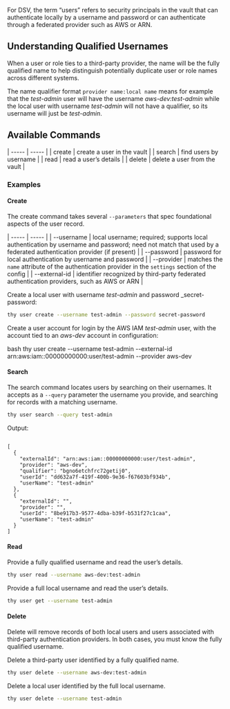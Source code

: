 ﻿[title]: # (Users)
[tags]: # (,)
[priority]: # (7020)

For DSV, the term “users” refers to security principals in the vault that can authenticate locally by a username and password or can authenticate through a federated provider such as AWS or ARN.

## Understanding Qualified Usernames

When a user or role ties to a third-party provider, the name will be the fully qualified name to help distinguish potentially duplicate user or role names across different systems.

The name qualifier format `provider name:local name` means for example that the _test-admin_ user will have the username _aws-dev:test-admin_ while the local user with username _test-admin_ will not have a qualifier, so its username will just be _test-admin_.

## Available Commands

| ----- | ----- |
| create | create a user in the vault |
| search | find users by username |
| read | read a user’s details |
| delete | delete a user from the vault |

### Examples

#### Create

The create command takes several `--parameters` that spec foundational aspects of the user record.

| ----- | ----- |
| --username | local username; required; supports local authentication by username and password; need not match that used by a federated authentication provider (if present) |
| --password | password for local authentication by username and password |
| --provider | matches the `name` attribute of the authentication provider in the `settings` section of the config |
| --external-id | identifier recognized by third-party federated authentication providers, such as AWS or ARN |

Create a local user with username _test-admin_ and password _secret-password:

```bash
thy user create --username test-admin --password secret-password
```

Create a user account for login by the AWS IAM _test-admin_ user, with the account tied to an _aws-dev_ account in configuration:

bash
thy user create --username test-admin --external-id arn:aws:iam::00000000000:user/test-admin --provider aws-dev


#### Search

The search command locates users by searching on their usernames. It accepts as a `--query` parameter the username you provide, and searching for records with a matching username.

```bash
thy user search --query test-admin
```

Output:

```

[
  {
    "externalId": "arn:aws:iam::00000000000:user/test-admin",
    "provider": "aws-dev",
    "qualifier": "bgno6etchfrc72getij0",
    "userId": "dd632a7f-419f-400b-9e36-f67603bf934b",
    "userName": "test-admin"
  },
  {
    "externalId": "",
    "provider": "",
    "userId": "8be917b3-9577-4dba-b39f-b531f27c1caa",
    "userName": "test-admin"
  }
]

```

#### Read

Provide a fully qualified username and read the user’s details.

```bash
thy user read --username aws-dev:test-admin
```

Provide a full local username and read the user’s details.

```bash
thy user get --username test-admin
```

#### Delete

Delete will remove records of both local users and users associated with third-party authentication providers. In both cases, you must know the fully qualified username.

Delete a third-party user identified by a fully qualified name.

```bash
thy user delete --username aws-dev:test-admin
```

Delete a local user identified by the full local username.

```bash
thy user delete --username test-admin
```
